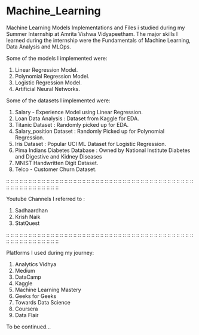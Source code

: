 # Machine_Learning


Machine Learning Models Implementations and Files i studied during my Summer Internship at Amrita Vishwa Vidyapeetham. The major skills I learned during the internship were the Fundamentals of Machine Learning, Data Analysis and MLOps.

Some of the models I implemented were:
1. Linear Regression Model.
2. Polynomial Regression Model.
3. Logistic Regression Model.
4. Artificial Neural Networks.

Some of the datasets I implemented were:
1. Salary - Experience Model using Linear Regression.
2. Loan Data Analysis : Dataset from Kaggle for EDA.
3. Titanic Dataset : Randomly picked up for EDA.
4. Salary_position Dataset : Randomly Picked up for Polynomial Regression.
5. Iris Dataset : Popular UCI ML Dataset for Logistic Regression.
6. Pima Indians Diabetes Database : Owned by National Institute Diabetes and Digestive and Kidney Diseases
7. MNIST Handwritten Digit Dataset.
8. Telco - Customer Churn Dataset.
   
:: :: :: :: :: :: :: :: :: :: :: :: :: :: :: :: :: :: :: :: :: :: :: :: :: :: :: :: :: :: :: :: :: :: :: :: :: :: :: :: :: :: :: :: :: :: :: :: :: :: :: :: :: :: 

Youtube Channels I referred to :
1. Sadhaardhan
2. Krish Naik
3. StatQuest

:: :: :: :: :: :: :: :: :: :: :: :: :: :: :: :: :: :: :: :: :: :: :: :: :: :: :: :: :: :: :: :: :: :: :: :: :: :: :: :: :: :: :: :: :: :: :: :: :: :: :: :: :: :: 

Platforms I used during my journey:
1. Analytics Vidhya
2. Medium
3. DataCamp
4. Kaggle
5. Machine Learning Mastery
6. Geeks for Geeks
7. Towards Data Science
8. Coursera
9. Data Flair

To be continued...
